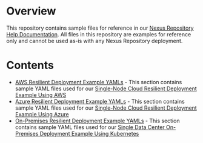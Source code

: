 <!--

    Copyright (c) 2022 Sonatype, Inc. All rights reserved.
    Includes the third-party code listed at http://links.sonatype.com/products/clm/attributions.
    "Sonatype" is a trademark of Sonatype, Inc.

-->
# Overview
This repository contains sample files for reference in our [Nexus Repository Help Documentation](https://help.sonatype.com/repomanager3). All files in this repository are examples for reference only and cannot be used as-is with any Nexus Repository deployment.

# Contents
* [AWS Resilient Deployment Example YAMLs](https://github.com/sonatype/nxrm-sample-files-repo/tree/main/aws-resiliency-yamls) - This section contains sample YAML files used for our [Single-Node Cloud Resilient Deployment Example Using AWS](https://help.sonatype.com/repomanager3/planning-your-implementation/resiliency-and-high-availability/single-node-cloud-resilient-deployment-example-using-aws)
* [Azure Resilient Deployment Example YAMLs](https://github.com/sonatype/nxrm-sample-files-repo/tree/main/azure-resiliency-yamls) - This section contains sample YAML files used for our [Single-Node Cloud Resilient Deployment Example Using Azure](https://help.sonatype.com/repomanager3/planning-your-implementation/resiliency-and-high-availability/single-node-cloud-resilient-deployment-example-using-azure)
* [On-Premises Resilient Deployment Example YAMLs](https://github.com/sonatype/nxrm-sample-files-repo/tree/main/on-prem-resiliency-yamls) - This section contains sample YAML files used for our [Single Data Center On-Premises Deployment Example Using Kubernetes](https://help.sonatype.com/repomanager3/planning-your-implementation/resiliency-and-high-availability/single-data-center-on-premises-deployment-example-using-kubernetes)

